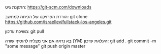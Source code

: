 התקנת גיט:
https://git-scm.com/downloads

הורדת הפרויקט של הכיתה למחשב:
git clone https://github.com/israellev/fullstack-los-angeles.git 

משיכת עדכון:
git pull

בא נראה אם אני מצליח להוסיף שורה (YM)
העלאת עדכון:
git add .
git commit -m "some message"
git push origin master
